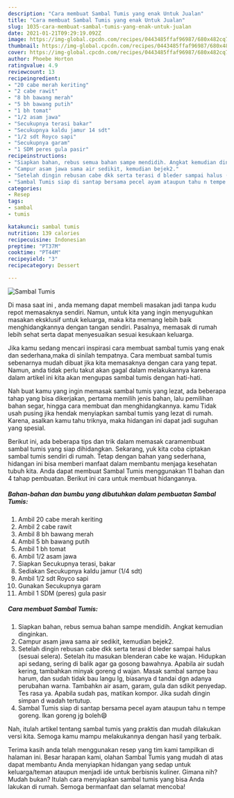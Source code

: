 ```yaml
---
description: "Cara membuat Sambal Tumis yang enak Untuk Jualan"
title: "Cara membuat Sambal Tumis yang enak Untuk Jualan"
slug: 1035-cara-membuat-sambal-tumis-yang-enak-untuk-jualan
date: 2021-01-21T09:29:19.092Z
image: https://img-global.cpcdn.com/recipes/0443485ffaf96987/680x482cq70/sambal-tumis-foto-resep-utama.jpg
thumbnail: https://img-global.cpcdn.com/recipes/0443485ffaf96987/680x482cq70/sambal-tumis-foto-resep-utama.jpg
cover: https://img-global.cpcdn.com/recipes/0443485ffaf96987/680x482cq70/sambal-tumis-foto-resep-utama.jpg
author: Phoebe Horton
ratingvalue: 4.9
reviewcount: 13
recipeingredient:
- "20 cabe merah keriting"
- "2 cabe rawit"
- "8 bh bawang merah"
- "5 bh bawang putih"
- "1 bh tomat"
- "1/2 asam jawa"
- "Secukupnya terasi bakar"
- "Secukupnya kaldu jamur 14 sdt"
- "1/2 sdt Royco sapi"
- "Secukupnya garam"
- "1 SDM peres gula pasir"
recipeinstructions:
- "Siapkan bahan, rebus semua bahan sampe mendidih. Angkat kemudian dinginkan."
- "Campur asam jawa sama air sedikit, kemudian bejek2."
- "Setelah dingin rebusan cabe dkk serta terasi d bleder sampai halus (sesuai selera). Setelah itu masukan blenderan cabe ke wajan. Hidupkan api sedang, sering di balik agar ga gosong bawahnya. Apabila air sudah kering, tambahkan minyak goreng d wajan. Masak sambal sampe bau harum, dan sudah tidak bau langu lg, biasanya d tandai dgn adanya perubahan warna. Tambahkn air asam, garam, gula dan sdikit penyedap. Tes rasa ya. Apabila sudah pas, matikan kompor. Jika sudah dingin simpan d wadah tertutup."
- "Sambal Tumis siap di santap bersama pecel ayam ataupun tahu n tempe goreng. Ikan goreng jg boleh😄"
categories:
- Resep
tags:
- sambal
- tumis

katakunci: sambal tumis 
nutrition: 139 calories
recipecuisine: Indonesian
preptime: "PT37M"
cooktime: "PT44M"
recipeyield: "3"
recipecategory: Dessert

---
```



![Sambal Tumis](https://img-global.cpcdn.com/recipes/0443485ffaf96987/680x482cq70/sambal-tumis-foto-resep-utama.jpg)

Di masa  saat ini , anda memang dapat membeli masakan jadi tanpa kudu repot memasaknya sendiri. Namun, untuk kita yang ingin menyuguhkan masakan eksklusif untuk keluarga, maka kita memang lebih baik menghidangkannya dengan tangan sendiri. Pasalnya, memasak di rumah lebih sehat serta dapat menyesuaikan sesuai kesukaan keluarga.

Jika kamu sedang mencari inspirasi cara membuat sambal tumis yang enak dan sederhana,maka di sinilah tempatnya. Cara membuat sambal tumis  sebenarnya mudah dibuat jika kita memasaknya dengan cara yang tepat. Namun, anda tidak perlu takut akan gagal dalam melakukannya 
karena dalam artikel ini kita akan mengupas sambal tumis dengan hati-hati.  



Nah buat kamu yang ingin memasak sambal tumis yang lezat, ada beberapa tahap yang bisa dikerjakan, pertama memilih jenis bahan, lalu pemilihan bahan segar, hingga cara membuat dan menghidangkannya. kamu Tidak usah pusing jika hendak menyiapkan sambal tumis yang lezat di rumah. Karena, asalkan kamu  tahu triknya, maka hidangan ini dapat jadi suguhan yang spesial.

Berikut ini, ada beberapa tips dan trik dalam memasak caramembuat sambal tumis yang siap dihidangkan. Sekarang, yuk kita coba ciptakan sambal tumis sendiri di rumah. Tetap dengan bahan yang sederhana, hidangan ini bisa memberi manfaat dalam membantu menjaga kesehatan tubuh kita. Anda dapat membuat Sambal Tumis menggunakan 11 bahan dan 4 tahap pembuatan. Berikut ini cara untuk membuat hidangannya.

<!--inarticleads1-->

##### Bahan-bahan dan bumbu yang dibutuhkan dalam pembuatan Sambal Tumis:

1. Ambil 20 cabe merah keriting
1. Ambil 2 cabe rawit
1. Ambil 8 bh bawang merah
1. Ambil 5 bh bawang putih
1. Ambil 1 bh tomat
1. Ambil 1/2 asam jawa
1. Siapkan Secukupnya terasi, bakar
1. Sediakan Secukupnya kaldu jamur (1/4 sdt)
1. Ambil 1/2 sdt Royco sapi
1. Gunakan Secukupnya garam
1. Ambil 1 SDM (peres) gula pasir




<!--inarticleads2-->

##### Cara membuat Sambal Tumis:

1. Siapkan bahan, rebus semua bahan sampe mendidih. Angkat kemudian dinginkan.
1. Campur asam jawa sama air sedikit, kemudian bejek2.
1. Setelah dingin rebusan cabe dkk serta terasi d bleder sampai halus (sesuai selera). Setelah itu masukan blenderan cabe ke wajan. Hidupkan api sedang, sering di balik agar ga gosong bawahnya. Apabila air sudah kering, tambahkan minyak goreng d wajan. Masak sambal sampe bau harum, dan sudah tidak bau langu lg, biasanya d tandai dgn adanya perubahan warna. Tambahkn air asam, garam, gula dan sdikit penyedap. Tes rasa ya. Apabila sudah pas, matikan kompor. Jika sudah dingin simpan d wadah tertutup.
1. Sambal Tumis siap di santap bersama pecel ayam ataupun tahu n tempe goreng. Ikan goreng jg boleh😄




Nah, itulah artikel tentang  sambal tumis  yang praktis dan mudah dilakukan versi kita. Semoga kamu mampu melakukannya dengan hasil yang terbaik. 

Terima kasih anda telah menggunakan resep yang tim kami tampilkan di halaman ini. Besar harapan kami, olahan  Sambal Tumis yang mudah di atas dapat membantu Anda menyiapkan hidangan yang sedap untuk keluarga/teman ataupun menjadi ide untuk berbisnis kuliner. Gimana nih? Mudah bukan? Itulah cara menyiapkan sambal tumis yang bisa Anda lakukan di rumah. Semoga bermanfaat dan selamat mencoba!


